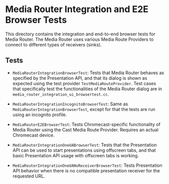 <!--
Copyright 2017 The Chromium Authors
Use of this source code is governed by a BSD-style license that can be
found in the LICENSE file.
-->

# Media Router Integration and E2E Browser Tests

This directory contains the integration and end-to-end browser tests for Media
Router.  The Media Router uses various Media Route Providers to connect to
different types of receivers (sinks).

## Tests

* `MediaRouterIntegrationBrowserTest`: Tests that Media Router behaves as
specified by the Presentation API, and that its dialog is shown as expected
using the test provider `TestMediaRouteProvider`. Test cases that specifically
test the functionalities of the Media Router dialog are in
`media_router_integration_ui_browsertest.cc`.

* `MediaRouterIntegrationIncognitoBrowserTest`: Same as
`MediaRouterIntegrationBrowserTest`, except for that the tests are run using an
incognito profile.

* `MediaRouterE2EBrowserTest`: Tests Chromecast-specific functionality of Media
Router using the Cast Media Route Provider.  Requires an actual Chromecast
device.

* `MediaRouterIntegrationOneUABrowserTest`: Tests that the Presentation API can
be used to start presentations using offscreen tabs, and that basic Presentation
API usage with offscreen tabs is working.

* `MediaRouterIntegrationOneUANoReceiverBrowserTest`: Tests Presentation API
behavior when there is no compatible presentation receiver for the requested
URL.
